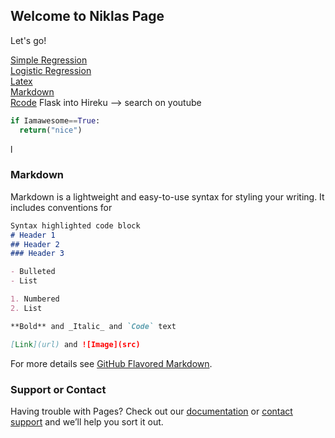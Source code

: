 ## Welcome to Niklas Page



Let's go!


[Simple Regression](https://niklasinde.github.io/regression/simpleregression)  <br/>
[Logistic Regression](https://niklasinde.github.io/regression/Logisticregression)<br/>
[Latex](latex/index.md)<br/>
[Markdown](https://guides.github.com/features/mastering-markdown/)<br/>
[Rcode](R/index.md)
Flask into Hireku --> search on youtube <br/>
```python
if Iamawesome==True:
  return("nice")
```
l
### Markdown

Markdown is a lightweight and easy-to-use syntax for styling your writing. It includes conventions for

```markdown
Syntax highlighted code block
# Header 1
## Header 2
### Header 3

- Bulleted
- List

1. Numbered
2. List

**Bold** and _Italic_ and `Code` text

[Link](url) and ![Image](src)
```

For more details see [GitHub Flavored Markdown](https://guides.github.com/features/mastering-markdown/).


### Support or Contact

Having trouble with Pages? Check out our [documentation](https://help.github.com/categories/github-pages-basics/) or [contact support](https://github.com/contact) and we’ll help you sort it out.
